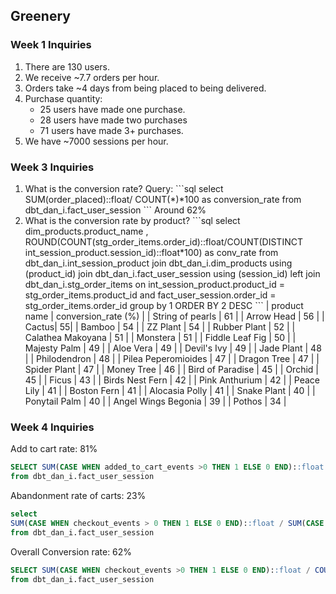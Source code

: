 ## **Greenery**
### Week 1 Inquiries
<ol><li>There are 130 users.</li>
<li>We receive ~7.7 orders per hour.</li>
<li> Orders take ~4 days from being placed to being delivered.</li>
<li>Purchase quantity:<ul><li>25 users have made one purchase.</li><li>28 users have made two purchases</li><li>71 users have made 3+ purchases.</li></ul></li>
<li>We have ~7000 sessions per hour.</li></ol>

### Week 3 Inquiries
<ol>
    <li>What is the conversion rate?
    Query: 
        ```sql
        select SUM(order_placed)::float/ COUNT(*)*100 as conversion_rate
        from dbt_dan_i.fact_user_session
        ```
    Around 62%
    </li>
<li>What is the conversion rate by product?
        ```sql
        select dim_products.product_name
        , ROUND(COUNT(stg_order_items.order_id)::float/COUNT(DISTINCT int_session_product.session_id)::float*100) as conv_rate
        from dbt_dan_i.int_session_product
        join dbt_dan_i.dim_products
        using (product_id)
        join dbt_dan_i.fact_user_session
        using (session_id)
        left join dbt_dan_i.stg_order_items
        on int_session_product.product_id = stg_order_items.product_id
        and fact_user_session.order_id = stg_order_items.order_id
        group by 1
        ORDER BY 2 DESC
        ```
        | product name | conversion_rate (%) |
        | String of pearls | 61 |
        |   Arrow Head  | 56 |
        | Cactus| 55| 
        | Bamboo | 54 |
        | ZZ Plant | 54 |
        | Rubber Plant | 52 |
        | Calathea Makoyana | 51 |
        | Monstera | 51 |
        | Fiddle Leaf Fig | 50 | 
        | Majesty Palm | 49 |
        | Aloe Vera | 49 |
        | Devil's Ivy | 49 |
        | Jade Plant | 48 |
        | Philodendron | 48 |
        | Pilea Peperomioides | 47 |
        | Dragon Tree | 47 |
        | Spider Plant | 47 |
        | Money Tree | 46 |
        | Bird of Paradise | 45 |
        | Orchid | 45 |
        | Ficus | 43 | 
        | Birds Nest Fern | 42 |
        | Pink Anthurium | 42 |
        | Peace Lily | 41 |
        | Boston Fern | 41 |
        | Alocasia Polly | 41 |
        | Snake Plant | 40 |
        | Ponytail Palm | 40 |
        | Angel Wings Begonia | 39 |
        | Pothos | 34 |
</li>
</ol>

### Week 4 Inquiries

Add to cart rate: 81%

```sql
SELECT SUM(CASE WHEN added_to_cart_events >0 THEN 1 ELSE 0 END)::float / COUNT(*)
from dbt_dan_i.fact_user_session
```

Abandonment rate of carts: 23% 
```sql
select 
SUM(CASE WHEN checkout_events > 0 THEN 1 ELSE 0 END)::float / SUM(CASE WHEN added_to_cart_events > 0 THEN 1 ELSE 0 END)::float * 100.0 as checkout_rate
from dbt_dan_i.fact_user_session
```

Overall Conversion rate: 62%
```sql
SELECT SUM(CASE WHEN checkout_events >0 THEN 1 ELSE 0 END)::float / COUNT(*)
from dbt_dan_i.fact_user_session
```